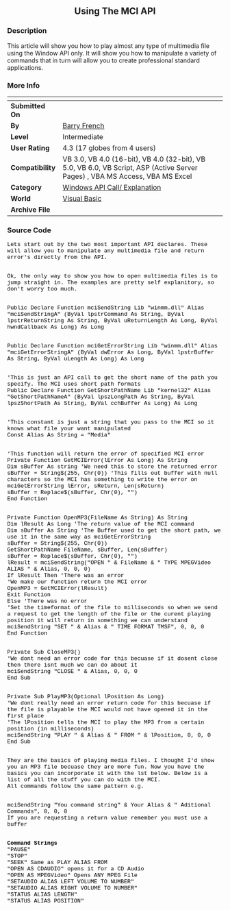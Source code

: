 ﻿<div align="center">

## Using The MCI API


</div>

### Description

This article will show you how to play almost any type of multimedia file using the Window API only. It will show you how to manipulate a variety of commands that in turn will allow you to create professional standard applications.
 
### More Info
 


<span>             |<span>
---                |---
**Submitted On**   |
**By**             |[Barry French](https://github.com/Planet-Source-Code/PSCIndex/blob/master/ByAuthor/barry-french.md)
**Level**          |Intermediate
**User Rating**    |4.3 (17 globes from 4 users)
**Compatibility**  |VB 3\.0, VB 4\.0 \(16\-bit\), VB 4\.0 \(32\-bit\), VB 5\.0, VB 6\.0, VB Script, ASP \(Active Server Pages\) , VBA MS Access, VBA MS Excel
**Category**       |[Windows API Call/ Explanation](https://github.com/Planet-Source-Code/PSCIndex/blob/master/ByCategory/windows-api-call-explanation__1-39.md)
**World**          |[Visual Basic](https://github.com/Planet-Source-Code/PSCIndex/blob/master/ByWorld/visual-basic.md)
**Archive File**   |[](https://github.com/Planet-Source-Code/barry-french-using-the-mci-api__1-31694/archive/master.zip)





### Source Code

<p><font face="Courier New, Courier, mono" size="2" color="#000000"> Lets start
 out by the two most important API declares. These will allow you to manipulate
 any multimedia file and return error's directly from the API.</font></p>
<p><font face="Courier New, Courier, mono" size="2" color="#000000"><br>
 Ok, the only way to show you how to open multimedia files is to jump straight
 in. The examples are pretty self explanitory, so don't worry too much.</font></p>
<p><font face="Courier New, Courier, mono" size="2" color="#000000"><br>
 Public Declare Function mciSendString Lib &quot;winmm.dll&quot; Alias &quot;mciSendStringA&quot;
 (ByVal lpstrCommand As String, ByVal lpstrReturnString As String, ByVal uReturnLength
 As Long, ByVal hwndCallback As Long) As Long</font></p>
<p><font face="Courier New, Courier, mono" size="2" color="#000000"><br>
 Public Declare Function mciGetErrorString Lib &quot;winmm.dll&quot; Alias &quot;mciGetErrorStringA&quot;
 (ByVal dwError As Long, ByVal lpstrBuffer As String, ByVal uLength As Long)
 As Long</font></p>
<p><font face="Courier New, Courier, mono" size="2" color="#000000"><br>
 'This is just an API call to get the short name of the path you specify. The
 MCI uses short path formats<br>
 Public Declare Function GetShortPathName Lib &quot;kernel32&quot; Alias &quot;GetShortPathNameA&quot;
 (ByVal lpszLongPath As String, ByVal lpszShortPath As String, ByVal cchBuffer
 As Long) As Long</font></p>
<p><font face="Courier New, Courier, mono" size="2" color="#000000"><br>
 'This constant is just a string that you pass to the MCI so it knows what file
 your want manipulated<br>
 Const Alias As String = &quot;Media&quot;</font></p>
<p><font face="Courier New, Courier, mono" size="2" color="#000000"><br>
 'This function will return the error of specified MCI error<br>
 Private Function GetMCIError(lError As Long) As String<br>
 Dim sBuffer As string 'We need this to store the returned error</font><font face="Courier New, Courier, mono" size="2" color="#000000"><br>
 sBuffer = String$(255, Chr(0)) 'This fills out buffer with null characters so
 the MCI has something to write the error on</font><font face="Courier New, Courier, mono" size="2" color="#000000"><br>
 mciGetErrorString lError, sReturn, Len(sReturn)<br>
 sBuffer = Replace$(sBuffer, Chr(0), &quot;&quot;)<br>
 End Function</font></p>
<p><font face="Courier New, Courier, mono" size="2" color="#000000"><br>
 Private Function OpenMP3(FileName As String) As String<br>
 Dim lResult As Long 'The return value of the MCI command<br>
 Dim sBuffer As String 'The Buffer used to get the short path, we use it in the
 same way as mciGetErrorString<br>
 sBuffer = String$(255, Chr(0))<br>
 GetShortPathName FileName, sBuffer, Len(sBuffer)<br>
 sBuffer = Replace$(sBuffer, Chr(0), &quot;&quot;)<br>
 lResult = mciSendString(&quot;OPEN &quot; &amp; FileName &amp; &quot; TYPE MPEGVideo
 ALIAS &quot; &amp; Alias, 0, 0, 0)<br>
 If lResult Then 'There was an error<br>
 'We make our function return the MCI error<br>
 OpenMP3 = GetMCIError(lResult)<br>
 Exit Function<br>
 Else 'There was no error<br>
 'Set the timeformat of the file to milliseconds so when we send a request to
 get the length of the file or the curent playing position it will return in
 something we can understand<br>
 mciSendString &quot;SET &quot; &amp; Alias &amp; &quot; TIME FORMAT TMSF&quot;,
 0, 0, 0<br>
 End Function</font></p>
<p><font face="Courier New, Courier, mono" size="2" color="#000000"><br>
 Private Sub CloseMP3()<br>
 'We dont need an error code for this becuase if it dosent close then there isnt
 much we can do about it<br>
 mciSendString &quot;CLOSE &quot; &amp; Alias, 0, 0, 0<br>
 End Sub</font></p>
<p><font face="Courier New, Courier, mono" size="2" color="#000000"><br>
 Private Sub PlayMP3(Optional lPosition As Long)<br>
 'We dont really need an error return code for this becuase if the file is playable
 the MCI would not have opened it in the first place<br>
 'The lPosition tells the MCI to play the MP3 from a certain position (in milliseconds)<br>
 mciSendString &quot;PLAY &quot; &amp; Alias &amp; &quot; FROM &quot; &amp; lPosition,
 0, 0, 0<br>
 End Sub</font></p>
<p><font face="Courier New, Courier, mono" size="2" color="#000000"><br>
 They are the basics of playing media files. I thought I'd show you an MP3 file
 becuase they are more fun. Now you have the basics you can incorporate it with
 the lst below. Below is a list of all the stuff you can do with the MCI.<br>
 All commands follow the same pattern e.g.</font></p>
<p><font face="Courier New, Courier, mono" size="2" color="#000000"><br>
 mciSendString &quot;You command string&quot; &amp; Your Alias &amp; &quot; Aditional
 Commands&quot;, 0, 0, 0<br>
 If you are requesting a return value remember you must use a buffer</font></p>
<p><font face="Courier New, Courier, mono" size="2" color="#000000"><br>
 <b>Command Strings</b><br>
 &quot;PAUSE&quot;<br>
 &quot;STOP&quot;<br>
 &quot;SEEK&quot; Same as PLAY ALIAS FROM<br>
 &quot;OPEN AS CDAUDIO&quot; opens it for a CD Audio<br>
 &quot;OPEN AS MPEGVideo&quot; Opens ANY MPEG File<br>
 &quot;SETAUDIO ALIAS LEFT VOLUME TO NUMBER&quot;<br>
 &quot;SETAUDIO ALIAS RIGHT VOLUME TO NUMBER&quot;<br>
 &quot;STATUS ALIAS LENGTH&quot;<br>
 &quot;STATUS ALIAS POSITION&quot; </font> </p>

